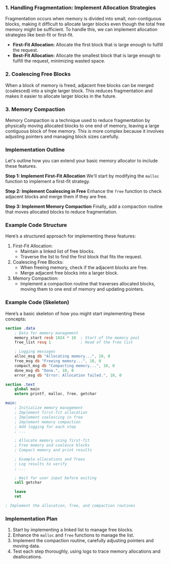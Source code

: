 ### 1. Handling Fragmentation: Implement Allocation Strategies
   Fragmentation occurs when memory is divided into small, non-contiguous blocks, making it difficult to allocate larger blocks even though the total free memory might be sufficient. To handle this, we can implement allocation strategies like best-fit or first-fit.

   - **First-Fit Allocation:** Allocate the first block that is large enough to fulfill the request.
   - **Best-Fit Allocation:** Allocate the smallest block that is large enough to fulfill the request, minimizing wasted space.
### 2. Coalescing Free Blocks
   When a block of memory is freed, adjacent free blocks can be merged (coalesced) into a single larger block. This reduces fragmentation and makes it easier to allocate larger blocks in the future.

### 3. Memory Compaction
Memory Compaction is a technique used to reduce fragmentation by physically moving allocated blocks to one end of memory, leaving a large contiguous block of free memory. This is more complex because it involves adjusting pointers and managing block sizes carefully.

### Implementation Outline
Let's outline how you can extend your basic memory allocator to include these features.

**Step 1: Implement First-Fit Allocation**
We'll start by modifying the `malloc` function to implement a first-fit strategy.

**Step 2: Implement Coalescing in Free**
Enhance the `free` function to check adjacent blocks and merge them if they are free.

**Step 3: Implement Memory Compaction**
Finally, add a compaction routine that moves allocated blocks to reduce fragmentation.

### Example Code Structure
Here’s a structured approach for implementing these features:

1. First-Fit Allocation:
   - Maintain a linked list of free blocks.
   - Traverse the list to find the first block that fits the request.
2. Coalescing Free Blocks:
   - When freeing memory, check if the adjacent blocks are free.
   - Merge adjacent free blocks into a larger block.
3. Memory Compaction:
   - Implement a compaction routine that traverses allocated blocks, moving them to one end of memory and updating pointers.

### Example Code (Skeleton)
Here’s a basic skeleton of how you might start implementing these concepts:

```nasm
section .data
    ; Data for memory management
    memory_start resb 1024 * 10  ; Start of the memory pool
    free_list resq 1             ; Head of the free list

    ; Logging messages
    alloc_msg db "Allocating memory...", 10, 0
    free_msg db "Freeing memory...", 10, 0
    compact_msg db "Compacting memory...", 10, 0
    done_msg db "Done.", 10, 0
    error_msg db "Error: Allocation failed.", 10, 0

section .text
    global main
    extern printf, malloc, free, getchar

main:
    ; Initialize memory management
    ; Implement first-fit allocation
    ; Implement coalescing in free
    ; Implement memory compaction
    ; Add logging for each step
    ; ...

    ; Allocate memory using first-fit
    ; Free memory and coalesce blocks
    ; Compact memory and print results

    ; Example allocations and frees
    ; Log results to verify
    ; ...

    ; Wait for user input before exiting
    call getchar

    leave
    ret

; Implement the allocation, free, and compaction routines

```

### Implementation Plan
1. Start by implementing a linked list to manage free blocks.
2. Enhance the `malloc` and `free` functions to manage the list.
3. Implement the compaction routine, carefully adjusting pointers and moving data.
4. Test each step thoroughly, using logs to trace memory allocations and deallocations.